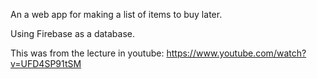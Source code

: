 An a web app for making a list of items to buy later.

Using Firebase as a database.

This was from the lecture in youtube: https://www.youtube.com/watch?v=UFD4SP91tSM
